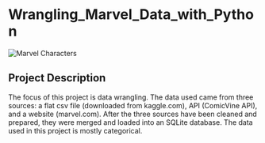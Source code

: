 # Wrangling_Marvel_Data_with_Python

![Marvel Characters](https://github.com/natacasey/Wrangling_Marvel_Data_with_Python/blob/master/_assets/Marvel.jpg)
## Project Description

The focus of this project is data wrangling. The data used came from three sources: a flat csv file (downloaded from kaggle.com),
API (ComicVine API), and a website (marvel.com).
After the three sources have been cleaned and prepared, they were merged and loaded into an SQLite database. The data used in this project is mostly categorical.



